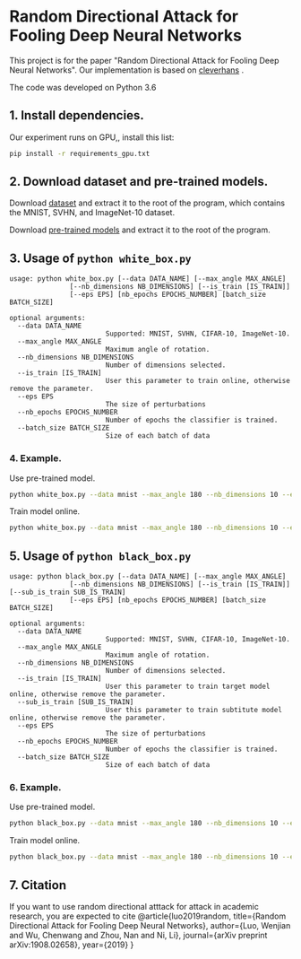 # Random Directional Attack for Fooling Deep Neural Networks

This project is for the paper "Random Directional Attack for Fooling
Deep Neural Networks". Our implementation is based 
on [cleverhans](https://github.com/tensorflow/cleverhans/tree/v.3.0.1) .

The code was developed on Python 3.6


## 1. Install dependencies.
Our experiment runs on GPU,, install this list:
```bash
pip install -r requirements_gpu.txt
```

## 2. Download dataset and pre-trained models.
Download [dataset](https://drive.google.com/open?id=1nTufCMOgYWhLEhu0MJ4YQLNvqKlG0jtT) 
and extract it to the root of the program, which contains the MNIST, SVHN, and ImageNet-10 dataset.

Download [pre-trained models](https://drive.google.com/open?id=1HxaF_pp7THAc0RLD6XPLMMIA3uHPgcFH)
and extract it to the root of the program. 
## 3. Usage of `python white_box.py`
```
usage: python white_box.py [--data DATA_NAME] [--max_angle MAX_ANGLE]
               [--nb_dimensions NB_DIMENSIONS] [--is_train [IS_TRAIN]]
               [--eps EPS] [nb_epochs EPOCHS_NUMBER] [batch_size BATCH_SIZE]

optional arguments:
  --data DATA_NAME
                        Supported: MNIST, SVHN, CIFAR-10, ImageNet-10.
  --max_angle MAX_ANGLE
                        Maximum angle of rotation.
  --nb_dimensions NB_DIMENSIONS
                        Number of dimensions selected.
  --is_train [IS_TRAIN]
                        User this parameter to train online, otherwise remove the parameter.
  --eps EPS
                        The size of perturbations
  --nb_epochs EPOCHS_NUMBER
                        Number of epochs the classifier is trained.
  --batch_size BATCH_SIZE
                        Size of each batch of data
```

### 4. Example.
Use pre-trained model.
```bash
python white_box.py --data mnist --max_angle 180 --nb_dimensions 10 --eps 0.05
```
Train model online.
```bash
python white_box.py --data mnist --max_angle 180 --nb_dimensions 10 --eps 0.05 --is_train --batch_size 128
```


## 5. Usage of `python black_box.py`
```
usage: python black_box.py [--data DATA_NAME] [--max_angle MAX_ANGLE]
               [--nb_dimensions NB_DIMENSIONS] [--is_train [IS_TRAIN]] [--sub_is_train SUB_IS_TRAIN]
               [--eps EPS] [nb_epochs EPOCHS_NUMBER] [batch_size BATCH_SIZE]

optional arguments:
  --data DATA_NAME
                        Supported: MNIST, SVHN, CIFAR-10, ImageNet-10.
  --max_angle MAX_ANGLE
                        Maximum angle of rotation.
  --nb_dimensions NB_DIMENSIONS
                        Number of dimensions selected.
  --is_train [IS_TRAIN]
                        User this parameter to train target model online, otherwise remove the parameter.
  --sub_is_train [SUB_IS_TRAIN]
                        User this parameter to train subtitute model online, otherwise remove the parameter.
  --eps EPS
                        The size of perturbations
  --nb_epochs EPOCHS_NUMBER
                        Number of epochs the classifier is trained.
  --batch_size BATCH_SIZE
                        Size of each batch of data
```

### 6. Example.
Use pre-trained model.
```bash
python black_box.py --data mnist --max_angle 180 --nb_dimensions 10 --eps 0.05
```
Train model online.
```bash
python black_box.py --data mnist --max_angle 180 --nb_dimensions 10 --eps 0.05 --is_train --sub_is_train
```


## 7. Citation
If you want to use random directional atttack for attack in academic research, you are expected to cite
@article{luo2019random,
  title={Random Directional Attack for Fooling Deep Neural Networks},
  author={Luo, Wenjian and Wu, Chenwang and Zhou, Nan and Ni, Li},
  journal={arXiv preprint arXiv:1908.02658},
  year={2019}
}
